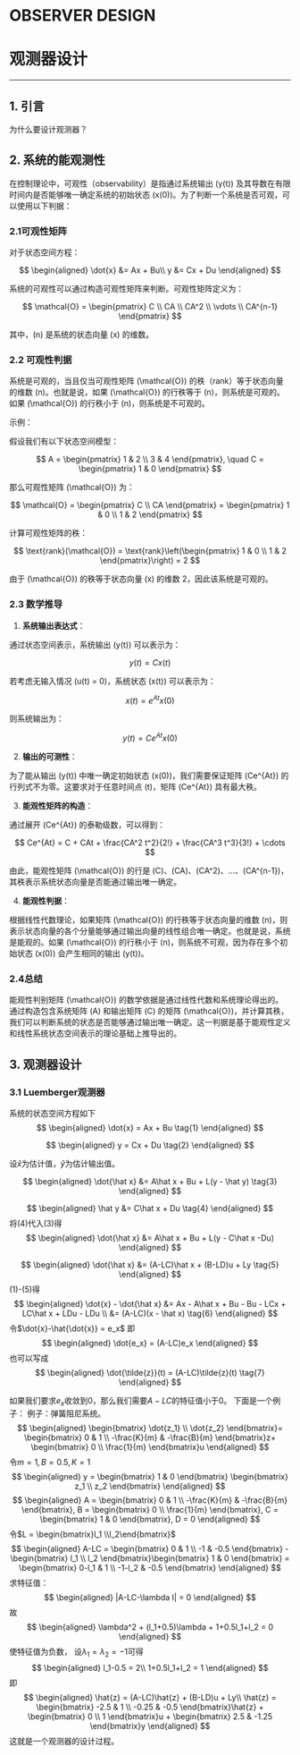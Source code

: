 # OBSERVER DESIGN 
# 观测器设计

---

## 1. 引言
为什么要设计观测器？


## 2. 系统的能观测性
在控制理论中，可观性（observability）是指通过系统输出 \(y(t)\) 及其导数在有限时间内是否能够唯一确定系统的初始状态 \(x(0)\)。为了判断一个系统是否可观，可以使用以下判据：

### 2.1可观性矩阵

对于状态空间方程：

$$
\begin{aligned}
\dot{x} &= Ax + Bu\\
y &= Cx + Du
\end{aligned}
$$

系统的可观性可以通过构造可观性矩阵来判断。可观性矩阵定义为：

$$
\mathcal{O} = \begin{pmatrix}
C \\
CA \\
CA^2 \\
\vdots \\
CA^{n-1}
\end{pmatrix}
$$

其中，\(n\) 是系统的状态向量 \(x\) 的维数。

### 2.2 可观性判据

系统是可观的，当且仅当可观性矩阵 \(\mathcal{O}\) 的秩（rank）等于状态向量的维数 \(n\)。也就是说，如果 \(\mathcal{O}\) 的行秩等于 \(n\)，则系统是可观的。如果 \(\mathcal{O}\) 的行秩小于 \(n\)，则系统是不可观的。

示例：

假设我们有以下状态空间模型：

$$
A = \begin{pmatrix}
1 & 2 \\
3 & 4
\end{pmatrix}, \quad
C = \begin{pmatrix}
1 & 0
\end{pmatrix}
$$

那么可观性矩阵 \(\mathcal{O}\) 为：

$$
\mathcal{O} = \begin{pmatrix}
C \\
CA
\end{pmatrix} = \begin{pmatrix}
1 & 0 \\
1 & 2
\end{pmatrix}
$$

计算可观性矩阵的秩：

$$
\text{rank}(\mathcal{O}) = \text{rank}\left(\begin{pmatrix}
1 & 0 \\
1 & 2
\end{pmatrix}\right) = 2
$$

由于 \(\mathcal{O}\) 的秩等于状态向量 \(x\) 的维数 2，因此该系统是可观的。

### 2.3 数学推导

1. **系统输出表达式**：

通过状态空间表示，系统输出 \(y(t)\) 可以表示为：

$$
y(t) = Cx(t)
$$

若考虑无输入情况 \(u(t) = 0\)，系统状态 \(x(t)\) 可以表示为：

$$
x(t) = e^{At}x(0)
$$

则系统输出为：

$$
y(t) = Ce^{At}x(0)
$$

2. **输出的可测性**：

为了能从输出 \(y(t)\) 中唯一确定初始状态 \(x(0)\)，我们需要保证矩阵 \(Ce^{At}\) 的行列式不为零。这要求对于任意时间点 \(t\)，矩阵 \(Ce^{At}\) 具有最大秩。

3. **能观性矩阵的构造**：

通过展开 \(Ce^{At}\) 的泰勒级数，可以得到：

$$
Ce^{At} = C + CAt + \frac{CA^2 t^2}{2!} + \frac{CA^3 t^3}{3!} + \cdots
$$

由此，能观性矩阵 \(\mathcal{O}\) 的行是 \(C\)、\(CA\)、\(CA^2\)、...、\(CA^{n-1}\)，其秩表示系统状态向量是否能通过输出唯一确定。

4. **能观性判据**：

根据线性代数理论，如果矩阵 \(\mathcal{O}\) 的行秩等于状态向量的维数 \(n\)，则表示状态向量的各个分量能够通过输出向量的线性组合唯一确定。也就是说，系统是能观的。如果 \(\mathcal{O}\) 的行秩小于 \(n\)，则系统不可观，因为存在多个初始状态 \(x(0)\) 会产生相同的输出 \(y(t)\)。

### 2.4总结

能观性判别矩阵 \(\mathcal{O}\) 的数学依据是通过线性代数和系统理论得出的。通过构造包含系统矩阵 \(A\) 和输出矩阵 \(C\) 的矩阵 \(\mathcal{O}\)，并计算其秩，我们可以判断系统的状态是否能够通过输出唯一确定。这一判据是基于能观性定义和线性系统状态空间表示的理论基础上推导出的。





## 3. 观测器设计
### 3.1 Luemberger观测器
系统的状态空间方程如下
$$
\begin{aligned}
\dot{x} = Ax + Bu \tag{1}
\end{aligned}
$$

$$
\begin{aligned}
y = Cx + Du \tag{2}
\end{aligned}
$$

设$\hat x$为估计值，$\hat y$为估计输出值。

$$
\begin{aligned}
\dot{\hat x} &= A\hat x + Bu + L(y - \hat y) \tag{3}
\end{aligned}
$$

$$
\begin{aligned}
\hat y &= C\hat x + Du \tag{4}
\end{aligned}
$$
将(4)代入(3)得
$$
\begin{aligned}
\dot{\hat x} &= A\hat x + Bu + L(y - C\hat x -Du) 
\end{aligned}
$$

$$
\begin{aligned}
\dot{\hat x} &= (A-LC)\hat x + (B-LD)u + Ly \tag{5}
\end{aligned}
$$
(1)-(5)得
$$
\begin{aligned}
\dot{x} - \dot{\hat x} &= Ax - A\hat x + Bu - Bu - LCx + LC\hat x + LDu - LDu \\
&= (A-LC)(x - \hat x) \tag{6}
\end{aligned}
$$
令$\dot{x}-\hat{\dot{x}} = e_x$
即
$$
\begin{aligned}
\dot{e_x} = (A-LC)e_x 
\end{aligned}
$$
也可以写成
$$
\begin{aligned}
\dot{\tilde{z}}(t) = (A-LC)\tilde{z}(t) \tag{7}
\end{aligned}
$$


如果我们要求$e_x$收敛到0，那么我们需要$A-LC$的特征值小于0。
下面是一个例子：
例子：弹簧阻尼系统。
$$
\begin{aligned}
\begin{bmatrix}
\dot{z_1} \\
\dot{z_2}
\end{bmatrix}=
\begin{bmatrix}
0 & 1 \\
-\frac{K}{m} & -\frac{B}{m}
\end{bmatrix}z+
\begin{bmatrix}
0 \\
\frac{1}{m}
\end{bmatrix}u
\end{aligned}
$$
令$m = 1 , B =0.5 , K = 1$
$$
\begin{aligned}
y = \begin{bmatrix}
1 & 0
\end{bmatrix}
\begin{bmatrix}
z_1 \\
z_2
\end{bmatrix}
\end{aligned}
$$
$$
\begin{aligned}
A = \begin{bmatrix}
0 & 1 \\
-\frac{K}{m} & -\frac{B}{m}
\end{bmatrix},
B = \begin{bmatrix}
0 \\
\frac{1}{m}
\end{bmatrix},
C = \begin{bmatrix}
1 & 0
\end{bmatrix},
D = 0
\end{aligned}
$$
令$L = \begin{bmatrix}l_1 \\l_2\end{bmatrix}$
$$
\begin{aligned}
A-LC = \begin{bmatrix}
0 & 1 \\
-1 & -0.5
\end{bmatrix} - \begin{bmatrix}
l_1 \\
l_2
\end{bmatrix}\begin{bmatrix}
1 & 0
\end{bmatrix} = \begin{bmatrix}
0-l_1 & 1 \\
-1-l_2 & -0.5
\end{bmatrix}
\end{aligned}
$$
求特征值：
$$
\begin{aligned}
|A-LC-\lambda I| = 0
\end{aligned}
$$
故
$$
\begin{aligned}
\lambda^2 + (l_1+0.5)\lambda + 1+0.5l_1+l_2 = 0 
\end{aligned}
$$
使特征值为负数，
设$\lambda_1 = \lambda_2 = -1$可得
$$
\begin{aligned}
l_1-0.5 = 2\\
1+0.5l_1+l_2 = 1
\end{aligned}
$$
即
$$
\begin{aligned}
\hat{z} = (A-LC)\hat{z} + (B-LD)u + Ly\\
\hat{z} = \begin{bmatrix}
-2.5 & 1 \\
-0.25 & -0.5
\end{bmatrix}\hat{z} + \begin{bmatrix}
0 \\
1
\end{bmatrix}u + \begin{bmatrix}
2.5 & -1.25
\end{bmatrix}y
\end{aligned}
$$
这就是一个观测器的设计过程。

